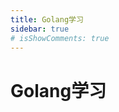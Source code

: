 ```yaml
---
title: Golang学习
sidebar: true
# isShowComments: true
---
```


# Golang学习

<ClientOnly>
<title-pv/>
</ClientOnly>











<ClientOnly>
  <leave/>
</ClientOnly/>